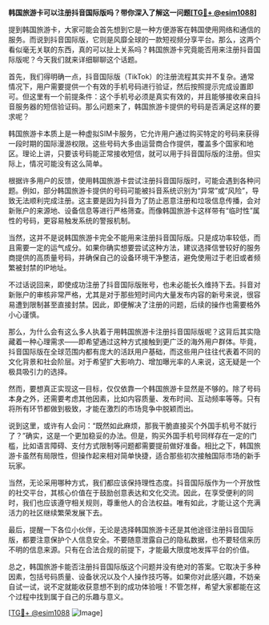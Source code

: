 **韩国旅游卡可以注册抖音国际版吗？带你深入了解这一问题[[TG💪+ @esim1088](https://t.me/s/esim1088)]**

提到韩国旅游卡，大家可能会首先想到它是一种方便游客在韩国使用网络和通信的服务。而说到抖音国际版，它则是风靡全球的一款短视频分享平台。那么，这两个看似毫无关联的东西，真的可以扯上关系吗？韩国旅游卡究竟能否用来注册抖音国际版呢？今天我们就来详细聊聊这个话题。

首先，我们得明确一点，抖音国际版（TikTok）的注册流程其实并不复杂。通常情况下，用户需要提供一个有效的手机号码进行验证，然后按照提示完成设置即可。但这里有一个前提条件：这个手机号必须是真实有效的，并且能够接收来自抖音服务器的短信验证码。那么问题来了，韩国旅游卡提供的号码是否满足这样的要求呢？

韩国旅游卡本质上是一种虚拟SIM卡服务，它允许用户通过购买特定的号码来获得一段时期的国际漫游权限。这些号码大多由运营商合作提供，覆盖多个国家和地区。理论上讲，只要该号码能正常接收短信，就可以用于抖音国际版的注册。但实际上，情况可能没有这么简单。

根据许多用户的反馈，使用韩国旅游卡尝试注册抖音国际版时，可能会遇到各种问题。例如，部分韩国旅游卡提供的号码可能被抖音系统识别为“异常”或“风险”，导致无法顺利完成注册。这主要是因为抖音为了防止恶意注册和垃圾信息传播，会对新账户的来源地、设备信息等进行严格筛查。而像韩国旅游卡这样带有“临时性”属性的号码，更容易触发系统的警报机制。

当然，这并不是说韩国旅游卡完全不能用来注册抖音国际版。只是成功率较低，而且需要一定的运气成分。如果你确实想要尝试这种方法，建议选择信誉较好的服务商提供的高质量号码，并确保自己的设备环境干净整洁，避免使用过于老旧或者频繁被封禁的IP地址。

不过话说回来，即使成功注册了抖音国际版账号，也未必能长久维持下去。抖音对新账户的审核非常严格，尤其是对于那些短时间内大量发布内容的新号来说，很容易遭到限制甚至直接封禁。因此，即便解决了注册的问题，后续的操作也需要格外小心谨慎。

那么，为什么会有这么多人执着于用韩国旅游卡注册抖音国际版呢？这背后其实隐藏着一种心理需求——即希望通过这种方式接触到更广泛的海外用户群体。毕竟，抖音国际版在全球范围内都有庞大的活跃用户基础，而这些用户往往代表着不同的文化背景和社会阶层。对于希望扩大影响力、增加曝光率的人来说，这无疑是一个极具吸引力的选择。

然而，要想真正实现这一目标，仅仅依靠一个韩国旅游卡显然是不够的。除了号码本身之外，还需要考虑其他因素，比如内容质量、发布时间、互动频率等等。只有将所有环节都做到极致，才能在激烈的市场竞争中脱颖而出。

说到这里，或许有人会问：“既然如此麻烦，那我干脆直接买个外国手机号不就行了？”确实，这是一个更加稳妥的办法。但是，购买外国手机号同样存在一定的门槛，比如语言障碍、支付方式限制等问题都需要提前做好准备。相比之下，韩国旅游卡虽然有局限性，但操作起来相对简单快捷，适合那些初次接触国际市场的新手玩家。

当然，无论采用哪种方式，我们都应该保持理性态度。抖音国际版作为一个开放性的社交平台，其核心价值在于鼓励创意表达和文化交流。因此，在享受便利的同时，我们也应该遵守相关规则，尊重他人的合法权益。唯有如此，才能让这个充满活力的社区继续繁荣发展下去。

最后，提醒一下各位小伙伴，无论是选择韩国旅游卡还是其他途径注册抖音国际版，都要注意保护个人信息安全。不要随意泄露自己的隐私数据，也不要轻信来历不明的信息来源。只有在合法合规的前提下，才能最大限度地发挥平台的价值。

总之，韩国旅游卡能否注册抖音国际版这个问题并没有绝对的答案。它取决于多种因素，包括号码质量、设备状况以及个人操作技巧等。如果你对此感兴趣，不妨亲自试一试，说不定就能收获意想不到的成功体验哦！不管怎样，希望大家都能在这个过程中找到属于自己的乐趣与意义。

[[TG💪+ @esim1088](https://t.me/s/esim1088) ![Image](https://i.postimg.cc/4NQfJmqS/Snipaste-2025-05-13-00-14-12.png)]